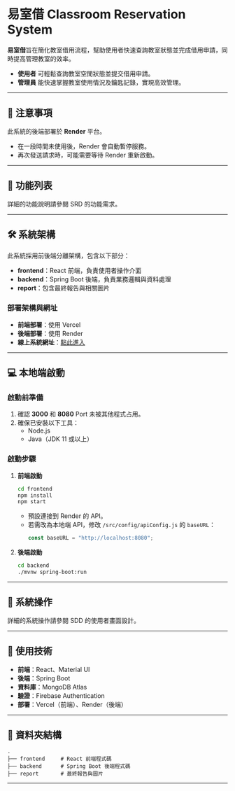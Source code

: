 # 易室借 Classroom Reservation System  

**易室借**旨在簡化教室借用流程，幫助使用者快速查詢教室狀態並完成借用申請，同時提高管理教室的效率。  
- **使用者** 可輕鬆查詢教室空閒狀態並提交借用申請。  
- **管理員** 能快速掌握教室使用情況及鑰匙記錄，實現高效管理。  

---

## 🚨 注意事項  
此系統的後端部署於 **Render** 平台。  
- 在一段時間未使用後，Render 會自動暫停服務。  
- 再次發送請求時，可能需要等待 Render 重新啟動。

---

## 🌟 功能列表  
詳細的功能說明請參閱 SRD 的功能需求。

---

## 🛠 系統架構  
此系統採用前後端分離架構，包含以下部分：  
- **frontend**：React 前端，負責使用者操作介面  
- **backend**：Spring Boot 後端，負責業務邏輯與資料處理  
- **report**：包含最終報告與相關圖片  

### 部署架構與網址  
- **前端部署**：使用 Vercel  
- **後端部署**：使用 Render  
- **線上系統網址**：[點此進入](https://classroom-reservation-seven.vercel.app/login)  

---

## 💻 本地端啟動  
### 啟動前準備  
1. 確認 **3000** 和 **8080** Port 未被其他程式占用。  
2. 確保已安裝以下工具：  
   - Node.js  
   - Java（JDK 11 或以上）  

### 啟動步驟  
1. **前端啟動**  
   ```bash
   cd frontend
   npm install
   npm start
   ```
   - 預設連接到 Render 的 API。  
   - 若需改為本地端 API，修改 `/src/config/apiConfig.js` 的 `baseURL`：  
     ```javascript
     const baseURL = "http://localhost:8080";
     ```

2. **後端啟動**  
   ```bash
   cd backend
   ./mvnw spring-boot:run
   ```

---

## 📖 系統操作  
詳細的系統操作請參閱 SDD 的使用者畫面設計。

---

## 🔧 使用技術  
- **前端**：React、Material UI  
- **後端**：Spring Boot  
- **資料庫**：MongoDB Atlas  
- **驗證**：Firebase Authentication  
- **部署**：Vercel（前端）、Render（後端）

---

## 📂 資料夾結構  
```
.
├── frontend     # React 前端程式碼
├── backend      # Spring Boot 後端程式碼
├── report       # 最終報告與圖片
```
---
